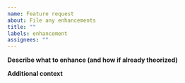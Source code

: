 ```yaml
---
name: Feature request
about: File any enhancements
title: ""
labels: enhancement
assignees: ""
---
```


**Describe what to enhance (and how if already theorized)**

**Additional context**
